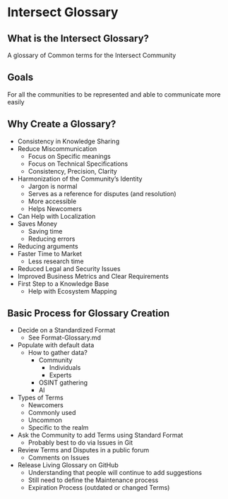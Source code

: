 # Intersect Glossary

## What is the Intersect Glossary?
A glossary of Common terms for the Intersect Community

## Goals
For all the communities to be represented and able to communicate more easily

## Why Create a Glossary?

-   Consistency in Knowledge Sharing
-   Reduce Miscommunication
	-   Focus on Specific meanings 
	-   Focus on Technical Specifications
	-   Consistency, Precision, Clarity
-   Harmonization of the Community’s Identity
	-   Jargon is normal
	-   Serves as a reference for disputes (and resolution)
	-   More accessible
	-   Helps Newcomers
- Can Help with Localization
- Saves Money
	- Saving time
	- Reducing errors
-   Reducing arguments
-   Faster Time to Market
	-   Less research time
-   Reduced Legal and Security Issues
-   Improved Business Metrics and Clear Requirements
-   First Step to a Knowledge Base
	-   Help with Ecosystem Mapping

## Basic Process for Glossary Creation

- Decide on a Standardized Format
	- See Format-Glossary.md
 - Populate with default data
	 - How to gather data?
		-  Community 
			-  Individuals
			-  Experts
		- OSINT gathering
		- AI 
- Types of Terms
	- Newcomers
	- Commonly used
	- Uncommon
	- Specific to the realm
- Ask the Community to add Terms using Standard Format
	- Probably best to do via Issues in Git
- Review Terms and Disputes in a public forum
	- Comments on Issues
- Release Living Glossary on GitHub
	- Understanding that people will continue to add suggestions
	- Still need to define the Maintenance process
	- Expiration Process (outdated or changed Terms)
